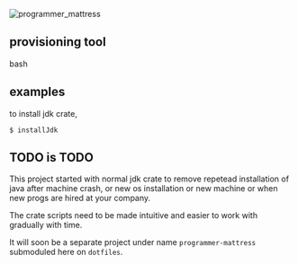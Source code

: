 
![programmer_mattress](https://github.com/iPrayag/dotfiles/programmer_setup/raw/master/programmer_mattress.png)

provisioning tool
------------------------
bash


examples
----------

to install jdk crate, 

```
$ installJdk
```

TODO is TODO
-----------------
This project started with normal jdk crate to remove repetead installation of java after machine crash, or 
new os installation or new machine or when new progs are hired at your company.

The crate scripts need to be made intuitive and easier to work with gradually with time.

It will soon be a separate project under name `programmer-mattress` submoduled here on `dotfiles`.
